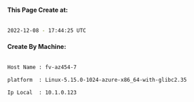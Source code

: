 
   
#### This Page Create at:

```bash

2022-12-08 - 17:44:25 UTC

```

#### Create By Machine:

```bash

Host Name : fv-az454-7

platform  : Linux-5.15.0-1024-azure-x86_64-with-glibc2.35

Ip Local  : 10.1.0.123

```

